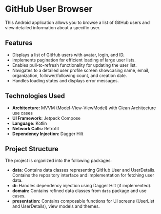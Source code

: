 # GitHub User Browser

This Android application allows you to browse a list of GitHub users and view detailed information about a specific user.

## Features

- Displays a list of GitHub users with avatar, login, and ID.
- Implements pagination for efficient loading of large user lists.
- Enables pull-to-refresh functionality for updating the user list.
- Navigates to a detailed user profile screen showcasing name, email, organization, follower/following count, and creation date.
- Handles loading states and displays error messages.

## Technologies Used

- **Architecture:** MVVM (Model-View-ViewModel) with Clean Architecture use cases
- **UI Framework:** Jetpack Compose
- **Language:** Kotlin
- **Network Calls:** Retrofit
- **Dependency Injection:** Dagger Hilt

## Project Structure

The project is organized into the following packages:

- **data:** Contains data classes representing GitHub User and UserDetails. Contains the repository interface and implementation for fetching user data.
- **di:** Handles dependency injection using Dagger Hilt (if implemented).
- **domain:** Contains refined data classes from ```data``` package and use cases.
- **presentation:** Contains composable functions for UI screens (UserList and UserDetails), view models and themes.
